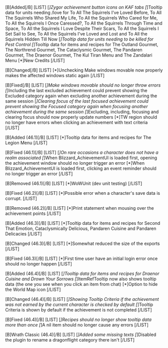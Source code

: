 [B]Added[/B]
[LIST]
[*]Zygor achievement button icons on KAF tabs
[*]Tooltip data for units needing /love for To All The Squirrels I've Loved Before, To All The Squirrels Who Shared My Life, To All the Squirrels Who Cared for Me, To All the Squirrels I Once Caressed?, To All the Squirrels Through Time and Space, To All the Squirrels I Love Despite Their Scars, To All the Squirrels I Set Sail to See, To All the Squirrels I've Loved and Lost and To All the Squirrels Hidden Till Now
[*]Tooltip data for units needing to be killed for Pest Control
[*]Tooltip data for items and recipes for The Outland Gourmet, The Northrend Gourmet, The Cataclysmic Gourmet, The Pandaren Gourmet, The Draenor Gourmet, The Kul Tiran Menu and The Zandalari Menu
[*]New Credits
[/LIST]

[B]Changed[/B]
[LIST]
[*]Unchecking Make windows movable now properly makes the affected windows static again
[/LIST]

[B]Fixed[/B]
[LIST]
[*]Make windows movable should no longer throw errors
[*]Including the last excluded achievement could prevent showing the Excluded category again when excluding another achievement during the same session
[*]Clearing focus of the last focused achievement could prevent showing the Focused category again when focusing another achievement during the same session
[*]Excluding, including, focusing and clearing focus should now properly update numbers
[*]TW region should no longer have errors when clicking an achievement with text criteria
[/LIST]

[B]Added (46.1)[/B]
[LIST]
[*]Tooltip data for items and recipes for The Legion Menu
[/LIST]

[B]Fixed (46.1)[/B]
[LIST]
[*]On rare occasions a character does not have a realm associated
[*]When Blizzard_AchievementUI is loaded first, opening the achievement window should no longer trigger an error
[*]When Blizzard_AchievementUI is loaded first, clicking an event reminder should no longer trigger an error
[/LIST]

[B]Removed (46.1)[/B]
[LIST]
[*]WoWUnit (dev unit testing)
[/LIST]

[B]Fixed (46.2)[/B]
[LIST]
[*]Possible error when a character's save data is corrupt.
[/LIST]

[B]Removed (46.2)[/B]
[LIST]
[*]Print statement when mousing over the achievement points
[/LIST]

[B]Added (46.3)[/B]
[LIST]
[*]Tooltip data for items and recipes for Second That Emotion, Cataclysmically Delicious, Pandaren Cuisine and Pandaren Delicacies
[/LIST]

[B]Changed (46.3)[/B]
[LIST]
[*]Somewhat reduced the size of the exports
[/LIST]

[B]Fixed (46.3)[/B]
[LIST]
[*]First time user have an initial login error once should no longer happen
[/LIST]

[B]Added (46.4)[/B]
[LIST]
[*]Tooltip data for items and recipes for Draenor Cuisine and Drown Your Sorrows
[*]ItemRefTooltip now also shows tooltip data (the one you see when you click an item from chat)
[*]Option to hide the World Map icon
[/LIST]

[B]Changed (46.4)[/B]
[LIST]
[*]Showing Tooltip Criteria if the achievement was not earned by the current character is checked by default
[*]Tooltip Criteria is shown by default if the achievement is not completed
[/LIST]

[B]Fixed (46.4)[/B]
[LIST]
[*]Recipes should no longer show tooltip data more than once
[*]A nil item should no longer cause any errors
[/LIST]

[B]Wrath Classic (46.4)[/B]
[LIST]
[*]Added some missing texts
[*]Disabled the plugin to rename a dragonflight category there isn't
[/LIST]
